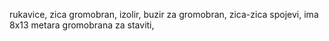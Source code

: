rukavice, 
zica gromobran, 
izolir, 
buzir za gromobran, 
zica-zica spojevi, 
ima 8x13 metara gromobrana za staviti, 

